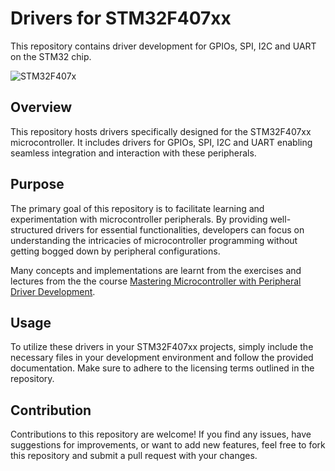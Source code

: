 # Drivers for STM32F407xx

This repository contains driver development for GPIOs, SPI, I2C and UART on the STM32 chip. 

![STM32F407x](https://github.com/leocadpin/Drivers-for-stm32f407xx/assets/99019781/0f69f29f-89b6-4f6f-95db-b4e21ce4ccd0)

## Overview

This repository hosts drivers specifically designed for the STM32F407xx microcontroller. It includes drivers for GPIOs, SPI, I2C and UART enabling seamless integration and interaction with these peripherals.

## Purpose

The primary goal of this repository is to facilitate learning and experimentation with microcontroller peripherals. By providing well-structured drivers for essential functionalities, developers can focus on understanding the intricacies of microcontroller programming without getting bogged down by peripheral configurations.

Many concepts and implementations are learnt from the exercises and lectures from the the course [Mastering Microcontroller with Peripheral Driver Development](https://www.udemy.com/course/mastering-microcontroller-with-peripheral-driver-development/learn/lecture/14265510#content).

## Usage

To utilize these drivers in your STM32F407xx projects, simply include the necessary files in your development environment and follow the provided documentation. Make sure to adhere to the licensing terms outlined in the repository.

## Contribution

Contributions to this repository are welcome! If you find any issues, have suggestions for improvements, or want to add new features, feel free to fork this repository and submit a pull request with your changes.



